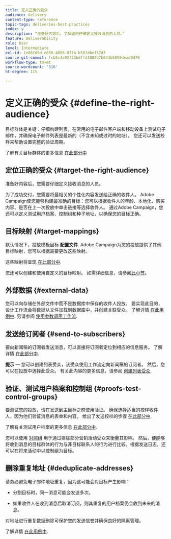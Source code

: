 ```yaml
---
title: 定义正确的受众
audience: delivery
content-type: reference
topic-tags: deliveries-best-practices
index: y
description: “准备好内容后，了解如何仔细定义接收消息的人员。”
feature: Deliverability
role: User
level: Intermediate
exl-id: 1e06fd9d-e850-4856-8f7b-b581dbe157df
source-git-commit: fcb5c4a92f23bdffd1082b7b044b5859dead9d70
workflow-type: tm+mt
source-wordcount: '516'
ht-degree: 11%

---
```


# 定义正确的受众 {#define-the-right-audience}

目标群体是关键：仔细构建列表，在常用的电子邮件客户端和移动设备上测试电子邮件，并确保电子邮件列表是最新的（不含未知或过时的地址）。 您还可以发送校样来帮助设置完整的验证周期。

了解有关目标群体的更多信息 [在此部分中](../../audiences/using/selecting-an-audience-in-a-message.md)

## 定位正确的受众 {#target-the-right-audience}

准备好内容后，您需要仔细定义接收消息的人员。

为了成功交付，您需要将最相关的个性化内容发送给正确的收件人。 Adobe Campaign使您能够构建最准确的目标：您可以根据收件人的年龄、本地化、购买内容、是否在上一次投放中单击链接等选择收件人。 通过Adobe Campaign，您还可以定义测试用户档案、控制组和种子地址，以确保您的目标正确。

## 目标映射 {#target-mappings}

默认情况下，投放模板目标 **配置文件**. Adobe Campaign为您的投放提供了其他目标映射，您可以根据需要更改这些映射。

这些映射将呈现 [在此部分中](../../automating/using/query.md#targeting-dimensions-and-resources).

您还可以创建和使用自定义的目标映射。 如需详细信息，请参阅[此小节](../../administration/using/target-mappings-in-campaign.md)。

## 外部数据 {#external-data}

您可以向存储在外部文件中而不是数据库中保存的收件人投放。 要实现此目的，设计工作流会将数据从文件加载到数据库中，并创建关联受众。  了解详情 [在此用例中](../../automating/using/use-case-calling-workflow.md). 另请参阅 [使用参数调用工作流](../../automating/using/calling-a-workflow-with-external-parameters.md).

## 发送给订阅者 {#send-to-subscribers}

要向新闻稿的订阅者发送消息，可以直接将订阅者定位到相应的信息服务。 了解详情 [在此部分中](../../audiences/using/about-subscriptions.md).

**提示**  — 您可以创建列表受众，该受众使用工作流定向新闻稿的订阅者。 然后，您可以在投放中选择此受众。 有关此内容的更多信息，请参阅 [创建列表受众](../../audiences/using/creating-audiences.md#creating-list-audiences).

## 验证、测试用户档案和控制组 {#proofs-test-control-groups}

要测试您的投放，请在发送到主目标之前使用验证。
确保选择适当的校样收件人，因为他们验证消息的表单和内容。 给出了发送校样的步骤 [在此部分中](../../sending/using/sending-proofs.md).

了解有关测试用户档案的更多信息 [在此部分中](../../audiences/using/managing-test-profiles.md).

您可以使用 [对照组](../../sending/using/control-group.md) 用于通过排除部分营销活动受众来衡量其影响。 然后，便能够将收到消息的目标群体的行为与非目标联系人的行为进行比较。根据发送日志，还可以在将来活动中以控制组为目标。

## 删除重复地址 {#deduplicate-addresses}

请务必避免电子邮件地址重复，因为这可能会对目标产生影响：

* 分割目标时，同一消息可能会发送多次。

* 如果收件人在收到消息后取消订阅，则其重复的用户档案仍会收到未来的消息。

对地址进行重复数据删除可保护您的发送信誉并确保良好的隔离管理。

了解详情 [在此用例中](../../automating/using/deduplicating-data-imported-file.md).
